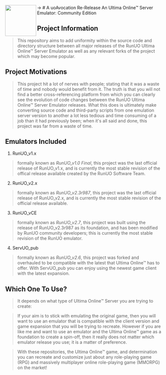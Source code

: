 -> # A uoAvocation Re-Release <img align="left" width="100" height="100" src="https://i.postimg.cc/4dw0nRXG/gameico-0005b.png/100/100">
An Ultima Online™ Server Emulator: Community Edition


## Project Information
> This repository aims to add uniformity within the source code and directory structure between all major releases of the RunUO Ultima Online™ Server Emulator as well as any relevant forks of the project which may become popular.

## Project Motivations
> This project hit a lot of nerves with people; stating that it was a waste of time and nobody would benefit from it. The truth is that you will not find a better cross-referencing platform from which you can clearly see the evolution of code changes between the RunUO Ultima Online™ Server Emulator releases. What this does is ultimately make converting source code and third-party scripts from one emulation server version to another a lot less tedious and time consuming of a job than it had previously been; when it's all said and done, this project was far from a waste of time.

## Emulators Included
1. RunUO_v1.x
> formally known as *RunUO_v1.0 Final*, this project was the last official release of RunUO_v1.x, and is currently the most stable revision of the offical release available created by the RunUO Software Team.

2. RunUO_v2.x
> formally known as *RunUO_v2.3r987*, this project was the last official release of RunUO_v2.x, and is currently the most stable revision of the official release available.

3. RunUO_vCE
> formally known as *RunUO_v2.7*, this project was built using the release of RunUO_v2.3r987 as its foundation, and has been modified by RunUO community developers; this is currently the most stable revision of the RunUO emulator.

4. ServUO_pub
> formally known as *RunUO_v2.6*, this project was forked and overhauled to be compatible with the latest that Ultima Online™ has to offer. With ServUO_pub you can enjoy using the newest game client with the latest expansion.

## Which One To Use?
> It depends on what type of Ultima Online™ Server you are trying to create:

>If your aim is to stick with emulating the original game, then you will want to use an emulator that is compatible with the client version and game expansion that you will be trying to recreate. However if you are like me and want to use an emulator and the Ultima Online™ game as a foundation to create a spin-off, then it really does not matter which emulator release you use; it is a matter of preference.

> With these repositories, the Ultima Online™ game, and determination you can recreate and customize just about any role-playing game (RPG) and massively multiplayer online role-playing game (MMORPG) on the market!

